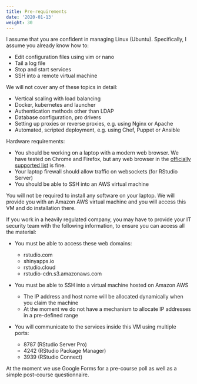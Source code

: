 ```yaml
---
title: Pre-requirements
date: '2020-01-13'
weight: 30
---
```


I assume that you are confident in managing Linux (Ubuntu). Specifically, I assume you already know how to:

* Edit configuration files using vim or nano
* Tail a log file
* Stop and start services
* SSH into a remote virtual machine

We will not cover any of these topics in detail:

* Vertical scaling with load balancing
* Docker, kubernetes and launcher
* Authentication methods other than LDAP
* Database configuration, pro drivers
* Setting up proxies or reverse proxies, e.g. using Nginx or Apache
* Automated, scripted deployment, e.g. using Chef, Puppet or Ansible

Hardware requirements:

* You should be working on a laptop with a modern web browser. We have tested on Chrome and Firefox, but any web browser in the [officially supported list](https://support.rstudio.com/hc/en-us/articles/227449447-Supported-browsers-for-RStudio-Connect) is fine.
* Your laptop firewall should allow traffic on websockets (for RStudio Server)
* You should be able to SSH into an AWS virtual machine

You will not be required to install any software on your laptop.  We will provide you with an Amazon AWS virtual machine and you will access this VM and do installation there.

If you work in a heavily regulated company, you may have to provide your IT security team with the following information, to ensure you can access all the material:

* You must be able to access these web domains:
    - rstudio.com
    - shinyapps.io
    - rstudio.cloud
    - rstudio-cdn.s3.amazonaws.com

* You must be able to SSH into a virtual machine hosted on Amazon AWS

    - The IP address and host name will be allocated dynamically when you claim the machine
    - At the moment we do not have a mechanism to allocate IP addresses in a pre-defined range

* You will communicate to the services inside this VM using multiple ports:

    - 8787 (RStudio Server Pro)
    - 4242 (RStudio Package Manager)
    - 3939 (RStudio Connect)

At the moment we use Google Forms for a pre-course poll as well as a simple post-course questionnaire.

